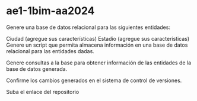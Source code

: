 # ae1-1bim-aa2024

Genere una base de datos relacional para las siguientes entidades:

Ciudad (agregue sus características)
Estadio (agregue sus características)
Genere un script que permita almacena información en una base de datos relacional para las entidades dadas.

Genere consultas a la base para obtener información de las entidades de la base de datos generada.

Confirme los cambios generados en el sistema de control de versiones.

Suba el enlace del repositorio
